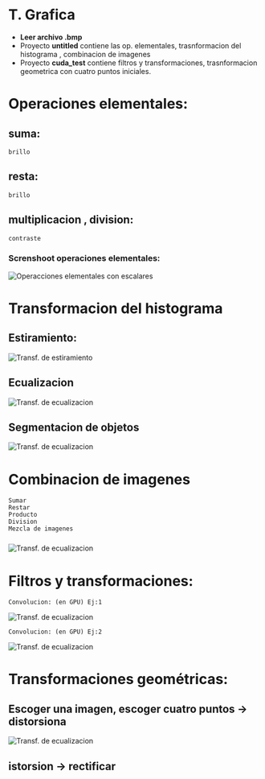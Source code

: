 # T. Grafica
- **Leer archivo .bmp**
- Proyecto **untitled** contiene las op. elementales, trasnformacion del histograma , combinacion de imagenes
- Proyecto **cuda_test** contiene filtros y transformaciones, trasnformacion geometrica con cuatro puntos iniciales.

# Operaciones elementales:
## suma: 
    brillo
## resta: 
    brillo
## multiplicacion , division: 
    contraste
### Screnshoot operaciones elementales:
![Operacciones elementales con escalares](screenshots/op_lineales.png)


# Transformacion del histograma
## Estiramiento: 
![Transf. de estiramiento](screenshots/estiramiento.png)
## Ecualizacion
![Transf. de ecualizacion](screenshots/ecualizar.png)
## Segmentacion de objetos
![Transf. de ecualizacion](screenshots/seg_comb.png)

# Combinacion de imagenes
    Sumar
    Restar
    Producto
    Division
    Mezcla de imagenes
### 
![Transf. de ecualizacion](screenshots/combinacion.png)

# Filtros y transformaciones:
	Convolucion: (en GPU) Ej:1
![Transf. de ecualizacion](screenshots/convolucion1.png)

    Convolucion: (en GPU) Ej:2
![Transf. de ecualizacion](screenshots/convolucion2.png)


# Transformaciones geométricas:
## Escoger una imagen, escoger cuatro puntos -> distorsiona

![Transf. de ecualizacion](screenshots/bilineal.png)

## istorsion -> rectificar